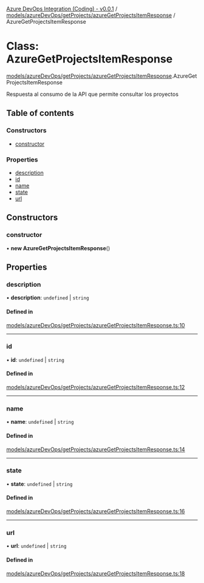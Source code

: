 [Azure DevOps Integration (Coding) - v0.0.1](../README.md) / [models/azureDevOps/getProjects/azureGetProjectsItemResponse](../modules/models_azureDevOps_getProjects_azureGetProjectsItemResponse.md) / AzureGetProjectsItemResponse

# Class: AzureGetProjectsItemResponse

[models/azureDevOps/getProjects/azureGetProjectsItemResponse](../modules/models_azureDevOps_getProjects_azureGetProjectsItemResponse.md).AzureGetProjectsItemResponse

Respuesta al consumo de la API que permite consultar los proyectos

## Table of contents

### Constructors

- [constructor](models_azureDevOps_getProjects_azureGetProjectsItemResponse.AzureGetProjectsItemResponse.md#constructor)

### Properties

- [description](models_azureDevOps_getProjects_azureGetProjectsItemResponse.AzureGetProjectsItemResponse.md#description)
- [id](models_azureDevOps_getProjects_azureGetProjectsItemResponse.AzureGetProjectsItemResponse.md#id)
- [name](models_azureDevOps_getProjects_azureGetProjectsItemResponse.AzureGetProjectsItemResponse.md#name)
- [state](models_azureDevOps_getProjects_azureGetProjectsItemResponse.AzureGetProjectsItemResponse.md#state)
- [url](models_azureDevOps_getProjects_azureGetProjectsItemResponse.AzureGetProjectsItemResponse.md#url)

## Constructors

### constructor

• **new AzureGetProjectsItemResponse**()

## Properties

### description

• **description**: `undefined` \| `string`

#### Defined in

[models/azureDevOps/getProjects/azureGetProjectsItemResponse.ts:10](https://github.com/jeysgar1/azure-devops-api-kms/blob/9e6388c/src/models/azureDevOps/getProjects/azureGetProjectsItemResponse.ts#L10)

___

### id

• **id**: `undefined` \| `string`

#### Defined in

[models/azureDevOps/getProjects/azureGetProjectsItemResponse.ts:12](https://github.com/jeysgar1/azure-devops-api-kms/blob/9e6388c/src/models/azureDevOps/getProjects/azureGetProjectsItemResponse.ts#L12)

___

### name

• **name**: `undefined` \| `string`

#### Defined in

[models/azureDevOps/getProjects/azureGetProjectsItemResponse.ts:14](https://github.com/jeysgar1/azure-devops-api-kms/blob/9e6388c/src/models/azureDevOps/getProjects/azureGetProjectsItemResponse.ts#L14)

___

### state

• **state**: `undefined` \| `string`

#### Defined in

[models/azureDevOps/getProjects/azureGetProjectsItemResponse.ts:16](https://github.com/jeysgar1/azure-devops-api-kms/blob/9e6388c/src/models/azureDevOps/getProjects/azureGetProjectsItemResponse.ts#L16)

___

### url

• **url**: `undefined` \| `string`

#### Defined in

[models/azureDevOps/getProjects/azureGetProjectsItemResponse.ts:18](https://github.com/jeysgar1/azure-devops-api-kms/blob/9e6388c/src/models/azureDevOps/getProjects/azureGetProjectsItemResponse.ts#L18)
